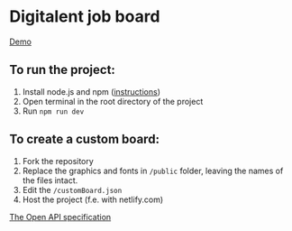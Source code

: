 # Digitalent job board 

[Demo](https://digitalentjobs.netlify.app/)

## To run the project:

1. Install node.js and npm ([instructions](https://docs.npmjs.com/downloading-and-installing-node-js-and-npm))
2. Open terminal in the root directory of the project
3. Run `npm run dev`

## To create a custom board:

1. Fork the repository
2. Replace the graphics and fonts in `/public` folder, leaving the names of the files intact.
3. Edit the `/customBoard.json`
4. Host the project (f.e. with netlify.com)

[The Open API specification](https://app.swaggerhub.com/apis-docs/filipkowal/jobs/1.0)
